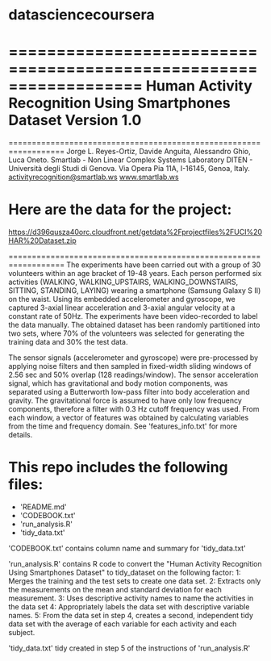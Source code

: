 # datasciencecoursera
==================================================================
Human Activity Recognition Using Smartphones Dataset
Version 1.0
==================================================================
==================================================================
Jorge L. Reyes-Ortiz, Davide Anguita, Alessandro Ghio, Luca Oneto.
Smartlab - Non Linear Complex Systems Laboratory
DITEN - Università degli Studi di Genova.
Via Opera Pia 11A, I-16145, Genoa, Italy.
activityrecognition@smartlab.ws
www.smartlab.ws

Here are the data for the project:
==================================================================
https://d396qusza40orc.cloudfront.net/getdata%2Fprojectfiles%2FUCI%20HAR%20Dataset.zip

==================================================================
The experiments have been carried out with a group of 30 volunteers within an age bracket of 19-48 years. Each person performed six activities (WALKING, WALKING_UPSTAIRS, WALKING_DOWNSTAIRS, SITTING, STANDING, LAYING) wearing a smartphone (Samsung Galaxy S II) on the waist. Using its embedded accelerometer and gyroscope, we captured 3-axial linear acceleration and 3-axial angular velocity at a constant rate of 50Hz. The experiments have been video-recorded to label the data manually. The obtained dataset has been randomly partitioned into two sets, where 70% of the volunteers was selected for generating the training data and 30% the test data. 

The sensor signals (accelerometer and gyroscope) were pre-processed by applying noise filters and then sampled in fixed-width sliding windows of 2.56 sec and 50% overlap (128 readings/window). The sensor acceleration signal, which has gravitational and body motion components, was separated using a Butterworth low-pass filter into body acceleration and gravity. The gravitational force is assumed to have only low frequency components, therefore a filter with 0.3 Hz cutoff frequency was used. From each window, a vector of features was obtained by calculating variables from the time and frequency domain. See 'features_info.txt' for more details. 

This repo includes the following files:
=========================================
- 'README.md'
- 'CODEBOOK.txt'
- 'run_analysis.R'
- 'tidy_data.txt'

'CODEBOOK.txt' contains column name and summary for 'tidy_data.txt'

'run_analysis.R' contains R code to convert the "Human Activity Recognition Using Smartphones Dataset" to tidy_dataset on the following factor:
     1: Merges the training and the test sets to create one data set.
     2: Extracts only the measurements on the mean and standard deviation for each measurement.
     3: Uses descriptive activity names to name the activities in the data set
     4: Appropriately labels the data set with descriptive variable names.
     5: From the data set in step 4, creates a second, independent tidy data set with the average of each variable for each activity and each subject.
     
'tidy_data.txt'  tidy created in step 5 of the instructions of 'run_analysis.R'
